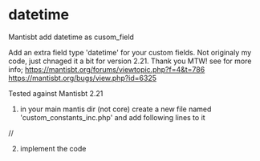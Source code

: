 # datetime
 Mantisbt add datetime as cusom_field


Add an extra field type 'datetime' for your custom fields.
Not originaly my code, just chnaged it a bit for version 2.21. Thank you MTW!
see for more info;
https://mantisbt.org/forums/viewtopic.php?f=4&t=786
https://mantisbt.org/bugs/view.php?id=6325


Tested against Mantisbt 2.21

1) in your main mantis dir (not core) create a new file named 'custom_constants_inc.php' and add following lines to it

//<?php
//define( 'CUSTOM_FIELD_TYPE_DATETIME', 11 );
//?>


2) implement the code

